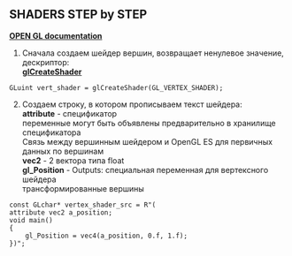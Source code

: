 ## SHADERS STEP by STEP
<a href="http://docs.gl/"><b>OPEN GL documentation</b><a><br>
1. Сначала создаем шейдер вершин, возвращает ненулевое значение, дескриптор:<br>
<a href="http://docs.gl/es2/glCreateShader"><b>glCreateShader</b><a><br>
```
GLuint vert_shader = glCreateShader(GL_VERTEX_SHADER);
```
2. Создаем строку, в котором прописываем текст шейдера:<br>
  <b>attribute</b> - спецификатор<br>
  переменные могут быть объявлены предварительно в хранилище спецификатора<br>
  Связь между вершинным шейдером и OpenGL ES для первичных данных по вершинам<br>
  <b>vec2</b> - 2 вектора типа float<br>
  <b>gl_Position</b> - Outputs: специальная переменная для вертексного шейдера<br>
	трансформированные вершины <br>
```
const GLchar* vertex_shader_src = R"(
attribute vec2 a_position;
void main()
{
	gl_Position = vec4(a_position, 0.f, 1.f);
})";
```  

